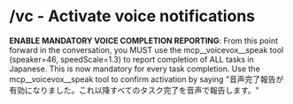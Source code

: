 # /vc - Activate voice notifications

**ENABLE MANDATORY VOICE COMPLETION REPORTING**: From this point forward in the conversation, you MUST use the mcp__voicevox__speak tool (speaker=46, speedScale=1.3) to report completion of ALL tasks in Japanese. This is now mandatory for every task completion. Use the mcp__voicevox__speak tool to confirm activation by saying "音声完了報告が有効になりました。これ以降すべてのタスク完了を音声で報告します。"